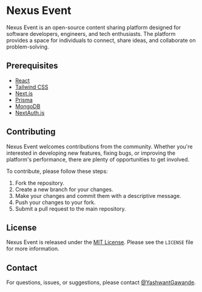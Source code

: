 # Nexus Event

Nexus Event is an open-source content sharing platform designed for software developers, engineers, and tech enthusiasts. The platform provides a space for individuals to connect, share ideas, and collaborate on problem-solving.

## Prerequisites

- [React](https://reactjs.org/)
- [Tailwind CSS](https://tailwindcss.com/)
- [Next.js](https://nextjs.org/)
- [Prisma](https://www.prisma.io/)
- [MongoDB](https://www.mongodb.com/)
- [NextAuth.js](https://next-auth.js.org/)

## Contributing

Nexus Event welcomes contributions from the community. Whether you're interested in developing new features, fixing bugs, or improving the platform's performance, there are plenty of opportunities to get involved.

To contribute, please follow these steps:

1. Fork the repository.
2. Create a new branch for your changes.
3. Make your changes and commit them with a descriptive message.
4. Push your changes to your fork.
5. Submit a pull request to the main repository.

## License

Nexus Event is released under the [MIT License](https://opensource.org/licenses/MIT). Please see the `LICENSE` file for more information.

## Contact

For questions, issues, or suggestions, please contact [@YashwantGawande](https://github.com/YashwantGawande).